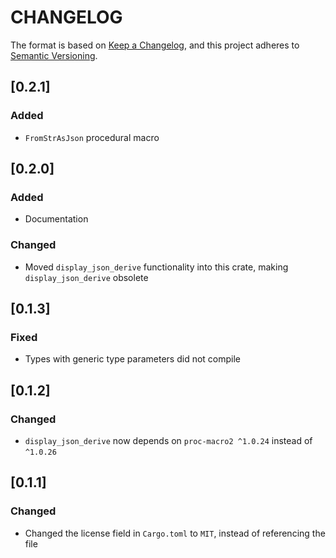 # CHANGELOG

The format is based on [Keep a Changelog](https://keepachangelog.com/en/1.0.0/),
and this project adheres to [Semantic Versioning](https://semver.org/spec/v2.0.0.html).


## [0.2.1]

### Added

* `FromStrAsJson` procedural macro


## [0.2.0]

### Added

* Documentation

### Changed

* Moved `display_json_derive` functionality into this crate, making
  `display_json_derive` obsolete


## [0.1.3]

### Fixed

* Types with generic type parameters did not compile


## [0.1.2]

### Changed

* `display_json_derive` now depends on `proc-macro2 ^1.0.24` instead of
  `^1.0.26`


## [0.1.1]

### Changed

* Changed the license field in `Cargo.toml` to `MIT`, instead of
  referencing the file
